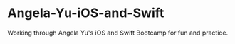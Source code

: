 # Angela-Yu-iOS-and-Swift

Working through Angela Yu's iOS and Swift Bootcamp for fun and practice.
